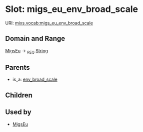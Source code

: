 
# Slot: migs_eu_env_broad_scale




URI: [mixs.vocab:migs_eu_env_broad_scale](https://w3id.org/mixs/vocab/migs_eu_env_broad_scale)


## Domain and Range

[MigsEu](MigsEu.md) ->  <sub>REQ</sub> [String](types/String.md)

## Parents

 *  is_a: [env_broad_scale](env_broad_scale.md)

## Children


## Used by

 * [MigsEu](MigsEu.md)
